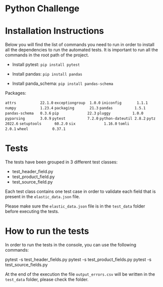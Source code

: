 **Python Challenge**
====

**Installation Instructions**
=
Below you will find the list of commands you need to run in order to install all the dependencies to run the automated tests. It is important to run all the commands in the root path of the project.

- Install pytest: `pip install pytest`

- Install pandas: `pip install pandas`

- Install panda_schema: `pip install pandas-schema`

Packages:

`attrs           22.1.0`
`exceptiongroup  1.0.0`
`iniconfig       1.1.1`
`numpy           1.23.4`
`packaging       21.3`
`pandas          1.5.1`
`pandas-schema   0.3.6`
`pip             22.3`
`pluggy          1.0.0`
`pyparsing       3.0.9`
`pytest          7.2.0`
`python-dateutil 2.8.2`
`pytz            2022.6`
`setuptools      60.2.0`
`six             1.16.0`
`tomli           2.0.1`
`wheel           0.37.1`


**Tests**
=
The tests have been grouped in 3 different test classes:

- test_header_field.py
- test_product_field.py
- test_source_field.py

Each test class contains one test case in order to validate each field that is present in the `elastic_data.json` file.

Please make sure the `elastic_data.json` file is in the `test_data` folder before executing the tests.

**How to run the tests**
=
In order to run the tests in the console, you can use the following commands:

pytest -s test_header_fields.py
pytest -s test_product_fields.py
pytest -s test_source_fields.py

At the end of the execution the file `output_errors.csv` will be written in the `test_data` folder, please check the folder.
